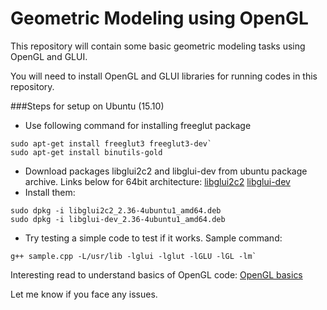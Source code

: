 # Geometric Modeling using OpenGL
This repository will contain some basic geometric modeling tasks using OpenGL and GLUI.

You will need to install OpenGL and GLUI libraries for running codes in this repository.

###Steps for setup on Ubuntu (15.10)

- Use following command for installing freeglut package
```
sudo apt-get install freeglut3 freeglut3-dev`
sudo apt-get install binutils-gold
```
- Download packages libglui2c2 and libglui-dev from ubuntu package archive. Links below for 64bit architecture:
[libglui2c2](http://packages.ubuntu.com/precise/amd64/libglui2c2)
[libglui-dev](http://packages.ubuntu.com/precise/libglui-dev)
- Install them:
```
sudo dpkg -i libglui2c2_2.36-4ubuntu1_amd64.deb
sudo dpkg -i libglui-dev_2.36-4ubuntu1_amd64.deb
```
- Try testing a simple code to test if it works. Sample command:
```
g++ sample.cpp -L/usr/lib -lglui -lglut -lGLU -lGL -lm`
```

Interesting read to understand basics of OpenGL code:
[OpenGL basics](https://www3.ntu.edu.sg/home/ehchua/programming/opengl/CG_Introduction.html)

Let me know if you face any issues.
